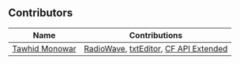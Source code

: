 ## Contributors
| Name              | Contributions                   |
|-------------------|----------------------------------|
| [Tawhid Monowar](https://github.com/tawhidmonowar) | [RadioWave](https://github.com/OneDroid/RadioWave), [txtEditor](https://github.com/OneDroid/.txtEditor), [CF API Extended](https://github.com/OneDroid/codeforces-api-extended) |
